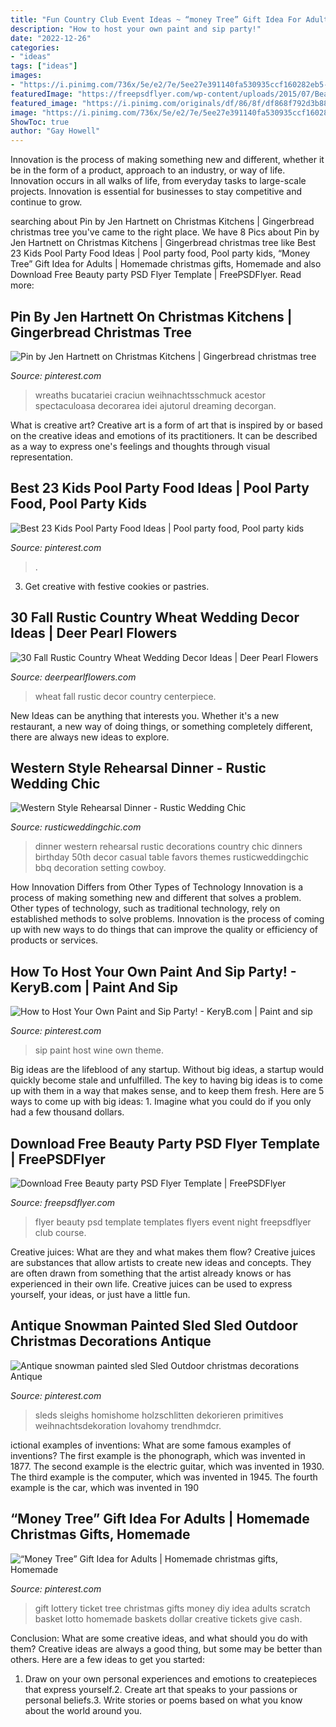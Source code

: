 ```yaml
---
title: "Fun Country Club Event Ideas ~ “money Tree” Gift Idea For Adults"
description: "How to host your own paint and sip party!"
date: "2022-12-26"
categories:
- "ideas"
tags: ["ideas"]
images:
- "https://i.pinimg.com/736x/5e/e2/7e/5ee27e391140fa530935ccf160282eb5--paris-theme-paris-party.jpg"
featuredImage: "https://freepsdflyer.com/wp-content/uploads/2015/07/Beauty-party-Flyer-PSD-Template-Facebook-Cover.jpg"
featured_image: "https://i.pinimg.com/originals/df/86/8f/df868f792d3b8811d6e09b555d61dccb.png"
image: "https://i.pinimg.com/736x/5e/e2/7e/5ee27e391140fa530935ccf160282eb5--paris-theme-paris-party.jpg"
ShowToc: true
author: "Gay Howell"
---
```



Innovation is the process of making something new and different, whether it be in the form of a product, approach to an industry, or way of life. Innovation occurs in all walks of life, from everyday tasks to large-scale projects. Innovation is essential for businesses to stay competitive and continue to grow.

	

		
searching about Pin by Jen Hartnett on Christmas Kitchens | Gingerbread christmas tree you've came to the right place. We have 8 Pics about Pin by Jen Hartnett on Christmas Kitchens | Gingerbread christmas tree like Best 23 Kids Pool Party Food Ideas | Pool party food, Pool party kids, “Money Tree” Gift Idea for Adults | Homemade christmas gifts, Homemade and also Download Free Beauty party PSD Flyer Template | FreePSDFlyer. Read more:
		
    
## Pin By Jen Hartnett On Christmas Kitchens | Gingerbread Christmas Tree

<img loading=lazy src="https://i.pinimg.com/originals/df/86/8f/df868f792d3b8811d6e09b555d61dccb.png" onerror="this.onerror=null;this.src='https://tse3.mm.bing.net/th?id=OIP.lxwyRC3jpsr8170sQA-UlwHaJ8&amp;pid=15.1';" alt="Pin by Jen Hartnett on Christmas Kitchens | Gingerbread christmas tree">

_Source: pinterest.com_

>wreaths bucatariei craciun weihnachtsschmuck acestor spectaculoasa decorarea idei ajutorul dreaming decorgan. 

	

What is creative art?
Creative art is a form of art that is inspired by or based on the creative ideas and emotions of its practitioners. It can be described as a way to express one's feelings and thoughts through visual representation.

    
## Best 23 Kids Pool Party Food Ideas | Pool Party Food, Pool Party Kids

<img loading=lazy src="https://i.pinimg.com/736x/88/43/0a/88430a3863a5ce5d19fe8d5b65c8b28e.jpg" onerror="this.onerror=null;this.src='https://tse2.mm.bing.net/th?id=OIP.QEeLtjpZ7EsHM3kitgGNCgHaO0&amp;pid=15.1';" alt="Best 23 Kids Pool Party Food Ideas | Pool party food, Pool party kids">

_Source: pinterest.com_

>. 

	

3. Get creative with festive cookies or pastries.

    
## 30 Fall Rustic Country Wheat Wedding Decor Ideas | Deer Pearl Flowers

<img loading=lazy src="https://www.deerpearlflowers.com/wp-content/uploads/2016/08/wheat-fall-wedding-centerpiece.jpg" onerror="this.onerror=null;this.src='https://tse2.mm.bing.net/th?id=OIP.Nfu06de0gJMBkuMjh0EofAHaLH&amp;pid=15.1';" alt="30 Fall Rustic Country Wheat Wedding Decor Ideas | Deer Pearl Flowers">

_Source: deerpearlflowers.com_

>wheat fall rustic decor country centerpiece. 

	

New Ideas can be anything that interests you. Whether it's a new restaurant, a new way of doing things, or something completely different, there are always new ideas to explore.

    
## Western Style Rehearsal Dinner - Rustic Wedding Chic

<img loading=lazy src="http://rusticweddingchic.com/wp-content/uploads/2012/03/western-chic-rehearsal-dinner-590x889.jpg" onerror="this.onerror=null;this.src='https://tse1.mm.bing.net/th?id=OIP.jFeStPyF8Byh2F-IEARwnAHaLK&amp;pid=15.1';" alt="Western Style Rehearsal Dinner - Rustic Wedding Chic">

_Source: rusticweddingchic.com_

>dinner western rehearsal rustic decorations country chic dinners birthday 50th decor casual table favors themes rusticweddingchic bbq decoration setting cowboy. 

	

How Innovation Differs from Other Types of Technology
Innovation is a process of making something new and different that solves a problem. Other types of technology, such as traditional technology, rely on established methods to solve problems. Innovation is the process of coming up with new ways to do things that can improve the quality or efficiency of products or services.

    
## How To Host Your Own Paint And Sip Party! - KeryB.com | Paint And Sip

<img loading=lazy src="https://i.pinimg.com/736x/5e/e2/7e/5ee27e391140fa530935ccf160282eb5--paris-theme-paris-party.jpg" onerror="this.onerror=null;this.src='https://tse1.mm.bing.net/th?id=OIP.UpTa3bV65_XQP_vJ4e8NJgDYEg&amp;pid=15.1';" alt="How to Host Your Own Paint and Sip Party! - KeryB.com | Paint and sip">

_Source: pinterest.com_

>sip paint host wine own theme. 

	

Big ideas are the lifeblood of any startup. Without big ideas, a startup would quickly become stale and unfulfilled. The key to having big ideas is to come up with them in a way that makes sense, and to keep them fresh. Here are 5 ways to come up with big ideas: 1. Imagine what you could do if you only had a few thousand dollars.

    
## Download Free Beauty Party PSD Flyer Template | FreePSDFlyer

<img loading=lazy src="https://freepsdflyer.com/wp-content/uploads/2015/07/Beauty-party-Flyer-PSD-Template-Facebook-Cover.jpg" onerror="this.onerror=null;this.src='https://tse4.mm.bing.net/th?id=OIP.8foT-FQh3-eVxpiqatqFoQHaKt&amp;pid=15.1';" alt="Download Free Beauty party PSD Flyer Template | FreePSDFlyer">

_Source: freepsdflyer.com_

>flyer beauty psd template templates flyers event night freepsdflyer club course. 

	

Creative juices: What are they and what makes them flow?
Creative juices are substances that allow artists to create new ideas and concepts. They are often drawn from something that the artist already knows or has experienced in their own life. Creative juices can be used to express yourself, your ideas, or just have a little fun.

    
## Antique Snowman Painted Sled Sled Outdoor Christmas Decorations Antique

<img loading=lazy src="https://i.pinimg.com/originals/2d/22/e4/2d22e4e8ec0083c5905392edcdcd67ad.jpg" onerror="this.onerror=null;this.src='https://tse2.mm.bing.net/th?id=OIP.O_qEM5fq5aHgJg0_pOEhVgHaJ4&amp;pid=15.1';" alt="Antique snowman painted sled Sled Outdoor christmas decorations Antique">

_Source: pinterest.com_

>sleds sleighs homishome holzschlitten dekorieren primitives weihnachtsdekoration lovahomy trendhmdcr. 

	

ictional examples of inventions: What are some famous examples of inventions?
The first example is the phonograph, which was invented in 1877. The second example is the electric guitar, which was invented in 1930. The third example is the computer, which was invented in 1945. The fourth example is the car, which was invented in 190
    
## “Money Tree” Gift Idea For Adults | Homemade Christmas Gifts, Homemade

<img loading=lazy src="https://i.pinimg.com/736x/2f/09/87/2f0987cc20106b3877a2bb94e5bddbc7.jpg" onerror="this.onerror=null;this.src='https://tse1.mm.bing.net/th?id=OIP.MjT8kxFpnqsSUhpCgrP3qAHaO0&amp;pid=15.1';" alt="“Money Tree” Gift Idea for Adults | Homemade christmas gifts, Homemade">

_Source: pinterest.com_

>gift lottery ticket tree christmas gifts money diy idea adults scratch basket lotto homemade baskets dollar creative tickets give cash. 

	

Conclusion: What are some creative ideas, and what should you do with them?
Creative ideas are always a good thing, but some may be better than others. Here are a few ideas to get you started: 
1. Draw on your own personal experiences and emotions to createpieces that express yourself.2. Create art that speaks to your passions or personal beliefs.3. Write stories or poems based on what you know about the world around you.
